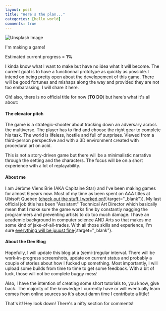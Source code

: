 ```yaml
---
layout: post
title: "Here's the plan..."
categories: [hello world]
comments: true
---
```


![Unsplash Image](https://source.unsplash.com/X0OoHrPvgXE/1250x500)

I'm making a game!

Estimated current progress = **1%**

I kinda know what I want to make but have no idea what it will become. The current goal is to have a functionnal prototype as quickly as possible. I intend on being pretty open about the developement of this game. There will be good fortunes and mishaps along the way and provided they are not too embarassing, I will share it here.

Oh! also, there is no official title for now (**TO DO**) but here's what it's all about:

#### The elevator pitch

The game is a strategic-shooter about tracking down an adversary across the multiverse. The player has to find and choose the right gear to complete his task. The world is lifeless, hostile and full of surprises. Viewed from a third-person perspective and with a 3D environment created with procedural art on acid.

This is not a story-driven game but there will be a minimalistic narrative through the setting and the characters. The focus will be on a short experience with a lot of replayability.

#### About me

I am J&eacute;r&ocirc;me Viens Brie (AKA Capitaine Star) and I've been making games for almost 6 years now. Most of my time as been spent on AAA titles at Ubisoft Quebec ([check out the stuff I worked on!](http://jeromebrie.com){:target="_blank"}). My last official job title has been "Assistant" Technical Art Director which basically mean that I make sure the game works fine by constantly nagging the programmers and preventing artists to do too much damage. I have an academic background in computer science AND Arts so that makes me some kind of jake-of-all-trades. With all those skills and experience, I'm sure [everything will be juuust fine](http://i.imgur.com/l3v4P3s.jpg){:target="_blank"}.

#### About the Dev Blog

Hopefully, I will update this blog at a (semi-)regular interval. There will be work-in-progress screenshots, update on current status and probably a couple of stories about how I fucked up something. Most importantly, I will upload some builds from time to time to get some feedback. With a bit of luck, those will not be complete buggy mess!

Also, I have the intention of creating some short tutorials to, you know, give back. The majority of the knowledge I currently have or will eventually learn comes from online sources so it's about damn time I contribute a little!

That's it! Hey look down! There's a nifty section for comments!